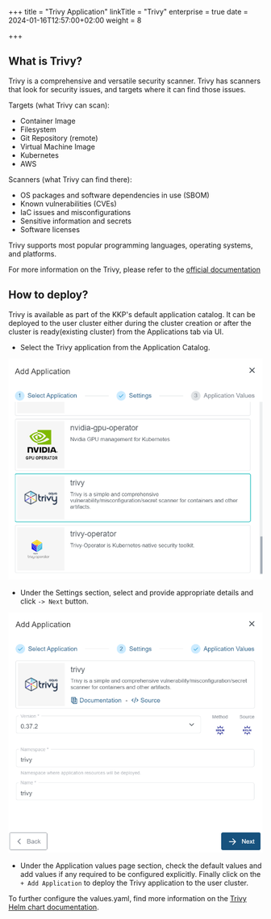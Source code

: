 +++
title = "Trivy Application"
linkTitle = "Trivy"
enterprise = true
date = 2024-01-16T12:57:00+02:00
weight = 8

+++

## What is Trivy?

Trivy is a comprehensive and versatile security scanner. Trivy has scanners that look for security issues, and targets where it can find those issues.

Targets (what Trivy can scan):

- Container Image
- Filesystem
- Git Repository (remote)
- Virtual Machine Image
- Kubernetes
- AWS

Scanners (what Trivy can find there):

- OS packages and software dependencies in use (SBOM)
- Known vulnerabilities (CVEs)
- IaC issues and misconfigurations
- Sensitive information and secrets
- Software licenses

Trivy supports most popular programming languages, operating systems, and platforms.

For more information on the Trivy, please refer to the [official documentation](https://aquasecurity.github.io/trivy/v0.49/docs/)

## How to deploy?

Trivy is available as part of the KKP's default application catalog.
It can be deployed to the user cluster either during the cluster creation or after the cluster is ready(existing cluster) from the Applications tab via UI.

- Select the Trivy application from the Application Catalog.

![Select Trivy Application](01-select-application-trivy-app.png)

- Under the Settings section, select and provide appropriate details and click `-> Next` button.

![Settings for Trivy Application](02-settings-trivy-app.png)

- Under the Application values page section, check the default values and add values if any required to be configured explicitly. Finally click on the `+ Add Application` to deploy the Trivy application to the user cluster.

To further configure the values.yaml, find more information on the [Trivy Helm chart documentation](https://github.com/aquasecurity/trivy/tree/main/helm/trivy).
